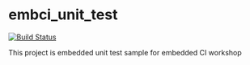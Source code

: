# embci_unit_test

[![Build Status](https://travis-ci.org/kirin1840/embci_unit_test.svg?branch=master)](https://travis-ci.org/kirin1840/embci_unit_test)

This project is embedded unit test sample for embedded CI workshop

